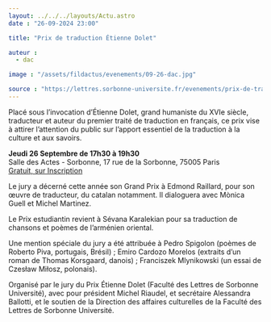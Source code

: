 ```yaml
---
layout: ../../../layouts/Actu.astro
date : "26-09-2024 23:00"

title: "Prix de traduction Étienne Dolet"

auteur :
  - dac

image : "/assets/fildactus/evenements/09-26-dac.jpg"

source : "https://lettres.sorbonne-universite.fr/evenements/prix-de-traduction-etienne-dolet-0"
---
```


Placé sous l’invocation d’Étienne Dolet, grand humaniste du XVIe siècle, traducteur et auteur du premier traité de traduction en français, ce prix vise à attirer l’attention du public sur l’apport essentiel de la traduction à la culture et aux savoirs.

__Jeudi 26 Septembre de 17h30 à 19h30__  
Salle des Actes - Sorbonne, 17 rue de la Sorbonne, 75005 Paris  
[Gratuit, sur Inscription](https://www.billetweb.fr/prix-de-traduction-tienne-dolet)


Le jury a décerné cette année son Grand Prix à Edmond Raillard, pour son œuvre de traducteur, du catalan notamment. Il dialoguera avec Mònica Guell et Michel Martinez.

Le Prix estudiantin revient à Sévana Karalekian pour sa traduction de chansons et poèmes de l’arménien oriental.

Une mention spéciale du jury a été attribuée à Pedro Spigolon (poèmes de Roberto Piva, portugais, Brésil) ; Emiro Cardozo Morelos (extraits d’un roman de Thomas Korsgaard, danois) ; Franciszek Mlynikowski (un essai de Czesław Miłosz, polonais).

Organisé par le jury du Prix Étienne Dolet (Faculté des Lettres de Sorbonne Université), avec pour président Michel Riaudel, et secrétaire Alessandra Ballotti, et le soutien de la Direction des affaires culturelles de la Faculté des Lettres de Sorbonne Université.